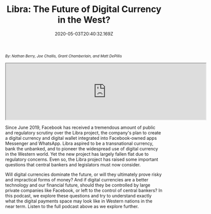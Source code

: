﻿---
title: "Libra: The Future of Digital Currency in the West?"
date: "2020-05-03T20:40:32.169Z"
description: "Libra aspired to be a transnational currency, bank the unbanked, and to pioneer the widespread use of digital currency in the Western world. Yet the new project has largely fallen flat due to regulatory concerns. Even so, the Libra project has raised some important questions that central bankers and legislators must now consider."
---

<small>_By: Nathan Berry, Joe Challis, Grant Chamberlain, and Matt DePillis_</small>

<iframe src="https://drive.google.com/file/d/1fMYl2ltHmX67VurQm3pRDWyw-ZS0NCdo/preview" width="640" height="180"></iframe>

Since June 2019, Facebook has received a tremendous amount of public and regulatory scrutiny over the Libra project, the company's plan to create a digital currency and digital wallet integrated into Facebook-owned apps Messenger and WhatsApp. Libra aspired to be a transnational currency, bank the unbanked, and to pioneer the widespread use of digital currency in the Western world. Yet the new project has largely fallen flat due to regulatory concerns. Even so, the Libra project has raised some important questions that central bankers and legislators must now consider.

Will digital currencies dominate the future, or will they ultimately prove risky and impractical forms of money? And if digital currencies are a better technology and our financial future, should they be controlled by large private companies like Facebook, or left to the control of central bankers? In this podcast, we explore these questions and try to understand exactly what the digital payments space may look like in Western nations in the near term. Listen to the full podcast above as we explore further.

